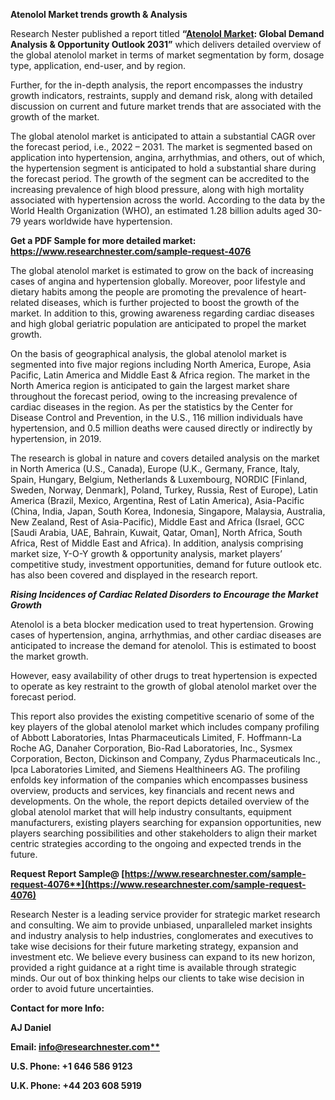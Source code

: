 ﻿**Atenolol Market trends growth & Analysis**

Research Nester published a report titled **“[Atenolol Market](https://www.researchnester.com/reports/atenolol-market/4076): Global Demand Analysis & Opportunity Outlook 2031”** which delivers detailed overview of the global atenolol market in terms of market segmentation by form, dosage type, application, end-user, and by region.

Further, for the in-depth analysis, the report encompasses the industry growth indicators, restraints, supply and demand risk, along with detailed discussion on current and future market trends that are associated with the growth of the market.

The global atenolol market is anticipated to attain a substantial CAGR over the forecast period, i.e., 2022 – 2031. The market is segmented based on application into hypertension, angina, arrhythmias, and others, out of which, the hypertension segment is anticipated to hold a substantial share during the forecast period. The growth of the segment can be accredited to the increasing prevalence of high blood pressure, along with high mortality associated with hypertension across the world. According to the data by the World Health Organization (WHO), an estimated 1.28 billion adults aged 30-79 years worldwide have hypertension.

**Get a PDF Sample for more detailed market: <https://www.researchnester.com/sample-request-4076>**

The global atenolol market is estimated to grow on the back of increasing cases of angina and hypertension globally. Moreover, poor lifestyle and dietary habits among the people are promoting the prevalence of heart-related diseases, which is further projected to boost the growth of the market. In addition to this, growing awareness regarding cardiac diseases and high global geriatric population are anticipated to propel the market growth. 

On the basis of geographical analysis, the global atenolol market is segmented into five major regions including North America, Europe, Asia Pacific, Latin America and Middle East & Africa region. The market in the North America region is anticipated to gain the largest market share throughout the forecast period, owing to the increasing prevalence of cardiac diseases in the region. As per the statistics by the Center for Disease Control and Prevention, in the U.S., 116 million individuals have hypertension, and 0.5 million deaths were caused directly or indirectly by hypertension, in 2019. 

The research is global in nature and covers detailed analysis on the market in North America (U.S., Canada), Europe (U.K., Germany, France, Italy, Spain, Hungary, Belgium, Netherlands & Luxembourg, NORDIC [Finland, Sweden, Norway, Denmark], Poland, Turkey, Russia, Rest of Europe), Latin America (Brazil, Mexico, Argentina, Rest of Latin America), Asia-Pacific (China, India, Japan, South Korea, Indonesia, Singapore, Malaysia, Australia, New Zealand, Rest of Asia-Pacific), Middle East and Africa (Israel, GCC [Saudi Arabia, UAE, Bahrain, Kuwait, Qatar, Oman], North Africa, South Africa, Rest of Middle East and Africa). In addition, analysis comprising market size, Y-O-Y growth & opportunity analysis, market players’ competitive study, investment opportunities, demand for future outlook etc. has also been covered and displayed in the research report.

***Rising Incidences of Cardiac Related Disorders to Encourage the Market Growth***

Atenolol is a beta blocker medication used to treat hypertension. Growing cases of hypertension, angina, arrhythmias, and other cardiac diseases are anticipated to increase the demand for atenolol. This is estimated to boost the market growth. 

However, easy availability of other drugs to treat hypertension is expected to operate as key restraint to the growth of global atenolol market over the forecast period.

This report also provides the existing competitive scenario of some of the key players of the global atenolol market which includes company profiling of Abbott Laboratories, Intas Pharmaceuticals Limited, F. Hoffmann-La Roche AG, Danaher Corporation, Bio-Rad Laboratories, Inc., Sysmex Corporation, Becton, Dickinson and Company, Zydus Pharmaceuticals Inc., Ipca Laboratories Limited, and Siemens Healthineers AG. The profiling enfolds key information of the companies which encompasses business overview, products and services, key financials and recent news and developments. On the whole, the report depicts detailed overview of the global atenolol market that will help industry consultants, equipment manufacturers, existing players searching for expansion opportunities, new players searching possibilities and other stakeholders to align their market centric strategies according to the ongoing and expected trends in the future.      

**Request Report Sample@ [https://www.researchnester.com/sample-request-4076**](https://www.researchnester.com/sample-request-4076)**

Research Nester is a leading service provider for strategic market research and consulting. We aim to provide unbiased, unparalleled market insights and industry analysis to help industries, conglomerates and executives to take wise decisions for their future marketing strategy, expansion and investment etc. We believe every business can expand to its new horizon, provided a right guidance at a right time is available through strategic minds. Our out of box thinking helps our clients to take wise decision in order to avoid future uncertainties.

**Contact for more Info:**

**AJ Daniel**

**Email: [info@researchnester.com**](mailto:info@researchnester.com)**

**U.S. Phone: +1 646 586 9123** 

**U.K. Phone: +44 203 608 5919**



